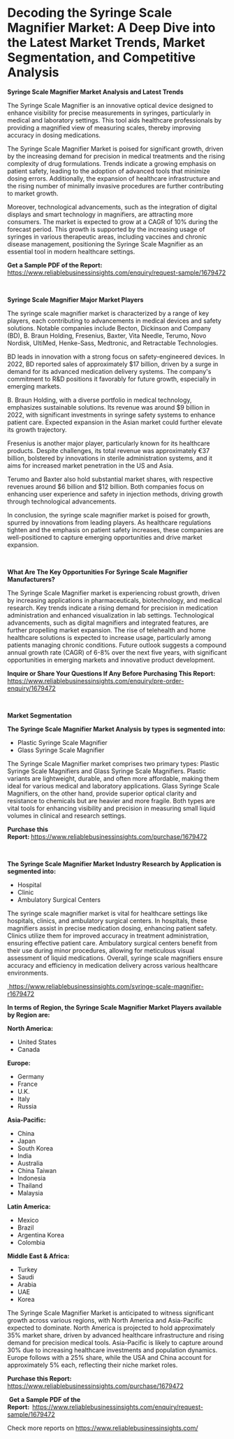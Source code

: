 <p><h1>Decoding the Syringe Scale Magnifier Market: A Deep Dive into the Latest Market Trends, Market Segmentation, and Competitive Analysis</h1></p><p><strong>Syringe Scale Magnifier Market Analysis and Latest Trends</strong></p>
<p><p>The Syringe Scale Magnifier is an innovative optical device designed to enhance visibility for precise measurements in syringes, particularly in medical and laboratory settings. This tool aids healthcare professionals by providing a magnified view of measuring scales, thereby improving accuracy in dosing medications.</p><p>The Syringe Scale Magnifier Market is poised for significant growth, driven by the increasing demand for precision in medical treatments and the rising complexity of drug formulations. Trends indicate a growing emphasis on patient safety, leading to the adoption of advanced tools that minimize dosing errors. Additionally, the expansion of healthcare infrastructure and the rising number of minimally invasive procedures are further contributing to market growth.</p><p>Moreover, technological advancements, such as the integration of digital displays and smart technology in magnifiers, are attracting more consumers. The market is expected to grow at a CAGR of 10% during the forecast period. This growth is supported by the increasing usage of syringes in various therapeutic areas, including vaccines and chronic disease management, positioning the Syringe Scale Magnifier as an essential tool in modern healthcare settings.</p></p>
<p><strong>Get a Sample PDF of the Report:&nbsp;</strong> <a href="https://www.reliablebusinessinsights.com/enquiry/request-sample/1679472?utm_campaign=115&utm_medium=2&utm_source=Github&utm_content=ia&utm_term=28122024&utm_id=syringe-scale-magnifier">https://www.reliablebusinessinsights.com/enquiry/request-sample/1679472</a></p>
<p>&nbsp;</p>
<p><strong>Syringe Scale Magnifier Major Market Players</strong></p>
<p><p>The syringe scale magnifier market is characterized by a range of key players, each contributing to advancements in medical devices and safety solutions. Notable companies include Becton, Dickinson and Company (BD), B. Braun Holding, Fresenius, Baxter, Vita Needle, Terumo, Novo Nordisk, UltiMed, Henke-Sass, Medtronic, and Retractable Technologies.</p><p>BD leads in innovation with a strong focus on safety-engineered devices. In 2022, BD reported sales of approximately $17 billion, driven by a surge in demand for its advanced medication delivery systems. The company's commitment to R&D positions it favorably for future growth, especially in emerging markets.</p><p>B. Braun Holding, with a diverse portfolio in medical technology, emphasizes sustainable solutions. Its revenue was around $9 billion in 2022, with significant investments in syringe safety systems to enhance patient care. Expected expansion in the Asian market could further elevate its growth trajectory.</p><p>Fresenius is another major player, particularly known for its healthcare products. Despite challenges, its total revenue was approximately €37 billion, bolstered by innovations in sterile administration systems, and it aims for increased market penetration in the US and Asia.</p><p>Terumo and Baxter also hold substantial market shares, with respective revenues around $6 billion and $12 billion. Both companies focus on enhancing user experience and safety in injection methods, driving growth through technological advancements.</p><p>In conclusion, the syringe scale magnifier market is poised for growth, spurred by innovations from leading players. As healthcare regulations tighten and the emphasis on patient safety increases, these companies are well-positioned to capture emerging opportunities and drive market expansion.</p></p>
<p>&nbsp;</p>
<p><strong>What Are The Key Opportunities For Syringe Scale Magnifier Manufacturers?</strong></p>
<p><p>The Syringe Scale Magnifier market is experiencing robust growth, driven by increasing applications in pharmaceuticals, biotechnology, and medical research. Key trends indicate a rising demand for precision in medication administration and enhanced visualization in lab settings. Technological advancements, such as digital magnifiers and integrated features, are further propelling market expansion. The rise of telehealth and home healthcare solutions is expected to increase usage, particularly among patients managing chronic conditions. Future outlook suggests a compound annual growth rate (CAGR) of 6-8% over the next five years, with significant opportunities in emerging markets and innovative product development.</p></p>
<p><strong>Inquire or Share Your Questions If Any Before Purchasing This Report:</strong> <a href="https://www.reliablebusinessinsights.com/enquiry/pre-order-enquiry/1679472?utm_campaign=115&utm_medium=2&utm_source=Github&utm_content=ia&utm_term=28122024&utm_id=syringe-scale-magnifier">https://www.reliablebusinessinsights.com/enquiry/pre-order-enquiry/1679472</a></p>
<p>&nbsp;</p>
<p><strong>Market Segmentation</strong></p>
<p><strong>The Syringe Scale Magnifier Market Analysis by types is segmented into:</strong></p>
<p><ul><li>Plastic Syringe Scale Magnifier</li><li>Glass Syringe Scale Magnifier</li></ul></p>
<p><p>The Syringe Scale Magnifier market comprises two primary types: Plastic Syringe Scale Magnifiers and Glass Syringe Scale Magnifiers. Plastic variants are lightweight, durable, and often more affordable, making them ideal for various medical and laboratory applications. Glass Syringe Scale Magnifiers, on the other hand, provide superior optical clarity and resistance to chemicals but are heavier and more fragile. Both types are vital tools for enhancing visibility and precision in measuring small liquid volumes in clinical and research settings.</p></p>
<p><strong>Purchase this Report:&nbsp;</strong><a href="https://www.reliablebusinessinsights.com/purchase/1679472?utm_campaign=115&utm_medium=2&utm_source=Github&utm_content=ia&utm_term=28122024&utm_id=syringe-scale-magnifier">https://www.reliablebusinessinsights.com/purchase/1679472</a></p>
<p>&nbsp;</p>
<p><strong>The Syringe Scale Magnifier Market Industry Research by Application is segmented into:</strong></p>
<p><ul><li>Hospital</li><li>Clinic</li><li>Ambulatory Surgical Centers</li></ul></p>
<p><p>The syringe scale magnifier market is vital for healthcare settings like hospitals, clinics, and ambulatory surgical centers. In hospitals, these magnifiers assist in precise medication dosing, enhancing patient safety. Clinics utilize them for improved accuracy in treatment administration, ensuring effective patient care. Ambulatory surgical centers benefit from their use during minor procedures, allowing for meticulous visual assessment of liquid medications. Overall, syringe scale magnifiers ensure accuracy and efficiency in medication delivery across various healthcare environments.</p></p>
<p><a href="https://www.reliablebusinessinsights.com/syringe-scale-magnifier-r1679472?utm_campaign=115&utm_medium=2&utm_source=Github&utm_content=ia&utm_term=28122024&utm_id=syringe-scale-magnifier">&nbsp;https://www.reliablebusinessinsights.com/syringe-scale-magnifier-r1679472</a></p>
<p><strong>In terms of Region, the Syringe Scale Magnifier Market Players available by Region are:</strong></p>
<p>
    <p> <strong> North America: </strong>
        <ul>
            <li>United States</li>
            <li>Canada</li>
        </ul>
        </p> 
    <p> <strong> Europe: </strong>
        <ul>
            <li>Germany</li>
            <li>France</li>
            <li>U.K.</li>
            <li>Italy</li>
            <li>Russia</li>
        </ul>
        </p> 
    <p> <strong> Asia-Pacific: </strong>
        <ul>
            <li>China</li>
            <li>Japan</li>
            <li>South Korea</li>
            <li>India</li>
            <li>Australia</li>
            <li>China Taiwan</li>
            <li>Indonesia</li>
            <li>Thailand</li>
            <li>Malaysia</li>
        </ul>
        </p> 
    <p> <strong> Latin America: </strong>
        <ul>
            <li>Mexico</li>
            <li>Brazil</li>
            <li>Argentina Korea</li>
            <li>Colombia</li>
        </ul>
        </p> 
    <p> <strong> Middle East & Africa: </strong>
        <ul>
            <li>Turkey</li>
            <li>Saudi</li>
            <li>Arabia</li>
            <li>UAE</li>
            <li>Korea</li>
        </ul>
    </p>
    </p>
<p><p>The Syringe Scale Magnifier Market is anticipated to witness significant growth across various regions, with North America and Asia-Pacific expected to dominate. North America is projected to hold approximately 35% market share, driven by advanced healthcare infrastructure and rising demand for precision medical tools. Asia-Pacific is likely to capture around 30% due to increasing healthcare investments and population dynamics. Europe follows with a 25% share, while the USA and China account for approximately 5% each, reflecting their niche market roles.</p></p>
<p><strong>Purchase this Report: </strong><a href="https://www.reliablebusinessinsights.com/purchase/1679472?utm_campaign=115&utm_medium=2&utm_source=Github&utm_content=ia&utm_term=28122024&utm_id=syringe-scale-magnifier">https://www.reliablebusinessinsights.com/purchase/1679472</a></p>
<p>&nbsp;<strong>Get a Sample PDF of the Report:&nbsp;&nbsp;</strong><a href="https://www.reliablebusinessinsights.com/enquiry/request-sample/1679472?utm_campaign=115&utm_medium=2&utm_source=Github&utm_content=ia&utm_term=28122024&utm_id=syringe-scale-magnifier">https://www.reliablebusinessinsights.com/enquiry/request-sample/1679472</a></p>
<p><strong></strong></p>
<p>Check more reports on <a href="https://www.reliablebusinessinsights.com/?utm_campaign=115&utm_medium=2&utm_source=Github&utm_content=ia&utm_term=28122024&utm_id=syringe-scale-magnifier">https://www.reliablebusinessinsights.com/</a></p>